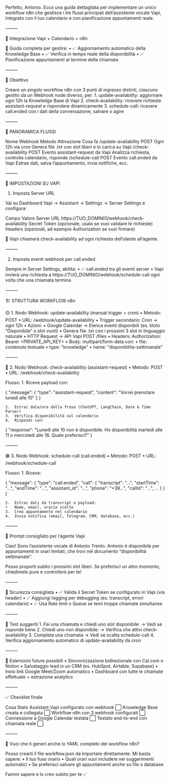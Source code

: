 Perfetto, Antonio. Ecco una guida dettagliata per implementare un unico workflow n8n che gestisce i tre flussi principali dell’assistente vocale Vapi, integrato con il tuo calendario e con pianificazione appuntamenti reale.

⸻

🧠 Integrazione Vapi + Calendario + n8n

🔧 Guida completa per gestire:
	•	✅ Aggiornamento automatico della Knowledge Base
	•	✅ Verifica in tempo reale della disponibilità
	•	✅ Pianificazione appuntamenti al termine della chiamata

⸻

🎯 Obiettivo

Creare un singolo workflow n8n con 3 punti di ingresso distinti, ciascuno gestito da un Webhook node diverso, per:
	1.	update-availability: aggiornare ogni 12h la Knowledge Base di Vapi
	2.	check-availability: ricevere richieste assistant-request e rispondere dinamicamente
	3.	schedule-call: ricevere call.ended con i dati della conversazione, salvare o agire

⸻

🧩 PANORAMICA FLUSSI

Nome Webhook	Metodo	Attivazione	Cosa fa
/update-availability	POST	Ogni 12h via cron	Genera file .txt con slot liberi e lo carica su Vapi
/check-availability	POST	Evento assistant-request da Vapi	Analizza richiesta, controlla calendario, risponde
/schedule-call	POST	Evento call.ended da Vapi	Estrae dati, salva l’appuntamento, invia notifiche, ecc.


⸻

🔧 IMPOSTAZIONI SU VAPI

1. Imposta Server URL

Vai su Dashboard Vapi → Assistant → Settings → Server Settings e configura:

Campo	Valore
Server URL	https://TUO_DOMINIO/webhook/check-availability
Secret Token	(opzionale, usalo se vuoi validare le richieste)
Headers	(opzionali, ad esempio Authorization se vuoi firmare)

🔁 Vapi chiamerà check-availability ad ogni richiesta dell’utente all’agente.

⸻

2. Imposta eventi webhook per call.ended

Sempre in Server Settings, abilita:
	•	✅ call.ended tra gli eventi server
	•	Vapi invierà una richiesta a https://TUO_DOMINIO/webhook/schedule-call ogni volta che una chiamata termina

⸻

🏗️ STRUTTURA WORKFLOW n8n

🟡 1. Nodo Webhook: update-availability (manual trigger + cron)
	•	Metodo: POST
	•	URL: /webhook/update-availability
	•	Trigger secondario: Cron → ogni 12h
	•	Azioni:
	•	Google Calendar → Elenca eventi disponibili (es. titolo “Disponibile” o slot vuoti)
	•	Genera file .txt con i prossimi 3 slot in linguaggio naturale
	•	HTTP Request → API Vapi POST /files
	•	Headers: Authorization: Bearer <PRIVATE_API_KEY>
	•	Body: multipart/form-data con:
	•	file: contenuto testuale
	•	type: "knowledge"
	•	name: "disponibilita-settimanale"

⸻

🔵 2. Nodo Webhook: check-availability (assistant-request)
	•	Metodo: POST
	•	URL: /webhook/check-availability

Flusso:
	1.	Riceve payload con:

{
  "message": {
    "type": "assistant-request",
    "content": "Vorrei prenotare lunedì alle 10"
  }
}


	2.	Estrai data/ora dalla frase (ChatGPT, LangChain, Date & Time Parser)
	3.	Verifica disponibilità sul calendario
	4.	Rispondi con:

{
  "response": "Lunedì alle 10 non è disponibile. Ho disponibilità martedì alle 11 o mercoledì alle 18. Quale preferisci?"
}



⸻

🟢 3. Nodo Webhook: schedule-call (call.ended)
	•	Metodo: POST
	•	URL: /webhook/schedule-call

Flusso:
	1.	Riceve:

{
  "message": {
    "type": "call.ended",
    "call": {
      "transcript": "...",
      "startTime": "...",
      "endTime": "...",
      "assistant_id": "...",
      "phone": "+39...",
      "callId": "...",
      ...
    }
  }
}


	2.	Estrai dati da transcript o payload:
	•	Nome, email, orario scelto
	3.	Crea appuntamento nel calendario
	4.	Invia notifica (email, Telegram, CRM, database, ecc.)

⸻

📘 Prompt consigliato per l’agente Vapi

Ciao! Sono l’assistente vocale di Antonio Trento.
Antonio è disponibile per appuntamenti in orari limitati, che trovi nel documento “disponibilità settimanale”.

Posso proporti subito i prossimi slot liberi. Se preferisci un altro momento, chiedimelo pure e controllerò per te!


⸻

🔐 Sicurezza consigliata
	•	✅ Valida il Secret Token se configurato in Vapi (via header)
	•	✅ Aggiungi logging per debugging (es. transcript, errori calendario)
	•	✅ Usa Rate limit o Queue se temi troppe chiamate simultanee

⸻

🧪 Test suggeriti
	1.	Fai una chiamata e chiedi uno slot disponibile: → Vedi se risponde bene
	2.	Chiedi uno non disponibile: → Verifica che attivi check-availability
	3.	Completa una chiamata → Vedi se scatta schedule-call
	4.	Verifica aggiornamento automatico di update-availability da cron

⸻

🧩 Estensioni future possibili
	•	Sincronizzazione bidirezionale con Cal.com o Notion
	•	Salvataggio lead in un CRM (es. HubSpot, Airtable, Supabase)
	•	Invio link Google Meet/Zoom automatico
	•	Dashboard con tutte le chiamate effettuate + estrazione analytics

⸻

✅ Checklist finale

Cosa	Stato
Assistant Vapi configurato con webhook	⬜
Knowledge Base creata e collegata	⬜
Workflow n8n con 3 webhook configurati	⬜
Connessione a Google Calendar testata	⬜
Testato end-to-end con chiamata reale	⬜


⸻

🔗 Vuoi che ti generi anche lo YAML completo del workflow n8n?

Posso crearti il file workflow.json da importare direttamente. Mi basta sapere:
	•	Il tuo fuso orario
	•	Quali orari vuoi includere nei suggerimenti automatici
	•	Se preferisci salvare gli appuntamenti anche su file o database

Fammi sapere e lo creo subito per te ✅